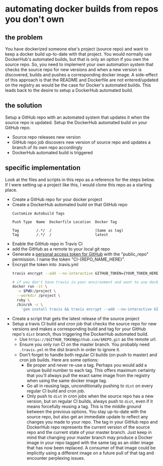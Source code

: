 # automating docker builds from repos you don't own

## the problem

You have dockerized someone else's project (source repo) and want to keep a docker build up-to-date with that project. You would normally use DockerHub's automated builds, but that is only an option if you own the source repo. So, you need to implement your own automation system that checks the source repo for new versions and when a new version is discovered, builds and pushes a corresponding docker image. A side-effect of this approach is that the README and Dockerfile are not entered/updated on the registry as would be the case for Docker's automated builds. This leads back to the desire to setup a DockerHub automated build.

## the solution

Setup a GitHub repo with an automated system that updates it when the source repo is updated. Setup the DockerHub automated build on your GitHub repo.

- Source repo releases new version
- GitHub repo job discovers new version of source repo and updates a branch of its own repo accordingly
- DockerHub automated build is triggered

## specific implementation

Look at the files and scripts in this repo as a reference for the steps below. If I were setting up a project like this, I would clone this repo as a starting place.

- Create a GitHub repo for your docker project
- Create a DockerHub automated build on that GitHub repo
  ```
  Customize Autobuild Tags

  Push Type  Name  Dockerfile Location  Docker Tag

  Tag        /.*/  /                    (Same as tag)
  Tag        /.*/  /                    latest
  ```
- Enable the GitHub repo in Travis CI
- add the GitHub as a remote to your local git repo
- Generate a [personal access token for GitHub](https://github.com/settings/tokens) with the "public_repo" permission. I name the token "CI-{REPO_NAME_HERE}".
- Encrypt the token into .travis.yml
  ```sh
  travis encrypt --add --no-interactive GITHUB_TOKEN={YOUR_TOKEN_HERE}
  ```
  ```sh
  # if you don't have travis in your environment and want to use docker instead:
  docker run -it \
    -v $PWD:/project \
    --workdir /project \
    ruby \
    /bin/sh -c \
      'gem install travis && travis encrypt --add --no-interactive GITHUB_TOKEN={YOUR_TOKEN_HERE}'
  ```
- Create a script that gets the latest release of the source project
- Setup a travis CI build and cron job that checks the source repo for new versions and makes a corresponding build and tag for your GitHub repo's `dist` branch, thus triggering the DockerHub automated build.
  - Use `https://$GITHUB_TOKEN@github.com/$REPO.git` as the remote url.
  - Ensure you only run CI on the master branch. You probably need `.travis.yml` in the dist branch in order to ignore it.
  - Don't forget to handle both regular CI builds (on push to master) and cron job builds. Here are some options:
    - Be proper and never re-use a tag. Perhaps you would add a unique build number to each tag. This offers maximum certainty that you'll always pull the exact same image from the registry when using the same docker image tag.
    - Go all in reusing tags, unconditionally pushing to `dist` on every regular CI build and cron job.
    - Only push to `dist` in cron jobs when the source repo has a new version, but on regular CI builds, always push to `dist`, even if it means forcefully reusing a tag. This is the middle ground between the previous options. You stay up-to-date with the source repo, but also get an immediate update to reflect any changes you made to your repo. The tag in your GitHub repo and DockerHub repo represents the current version of the source repo and the current state of your master branch. Just keep in mind that changing your master branch may produce a Docker image in your repo tagged with the same tag as an older image that has now been replaced. A consumer of that image could be implicitly using a different image on a future pull of that tag and encounter perplexing issues.
